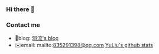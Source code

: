 ### Hi there 👋
### Contact me
- 🔗blog: [羽流's blog](https://www.yuliu.tech)
- ✉️email: mailto:835291398@qq.com
[YuLiu's github stats](https://github-readme-stats.vercel.app/api?username=YuLiu)
